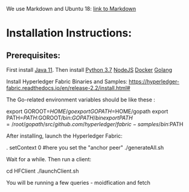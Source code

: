 We use Markdown and Ubuntu 18: [link to Markdown](https://guides.github.com/features/mastering-markdown/#syntax)

<h1> Installation Instructions: </h1>

<h2> Prerequisites: </h2>

First install [Java 11](https://www.digitalocean.com/community/tutorials/how-to-install-java-with-apt-on-ubuntu-18-04).
Then install [Python 3.7](https://linuxize.com/post/how-to-install-python-3-7-on-ubuntu-18-04/)
	[NodeJS](https://computingforgeeks.com/how-to-install-nodejs-on-ubuntu-debian-linux-mint/)
	[Docker](https://computingforgeeks.com/how-to-install-nodejs-on-ubuntu-debian-linux-mint/)
	[Golang](https://tecadmin.net/install-go-on-ubuntu/)

Install Hyperledger Fabric Binaries and Samples: https://hyperledger-fabric.readthedocs.io/en/release-2.2/install.html#

The Go-related environment variables should be like these :

export GOROOT=$HOME/go
export GOPATH=$HOME/gopath
export PATH=$PATH:$GOROOT/bin:$GOPATH/bin
export PATH=/root/gopath/src/github.com/hyperledger/fabric-samples/bin:$PATH

After installing, launch the Hyperledger Fabric:

. setContext 0 #here you set the "anchor peer"
./generateAll.sh

Wait for a while. Then run a client:

cd HFClient
./launchClient.sh

You will be running a few queries - moidfication and fetch


	
